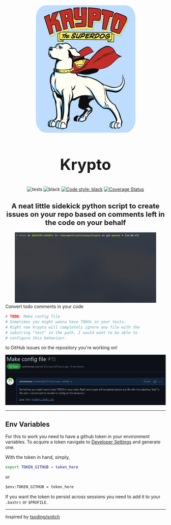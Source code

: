 <!-- ![Krypto the superdog!](./assets/krypto.jpg) -->
<!-- ![usage of krypto](./assets/sample-use.gif) -->

<div align="center">
    <img src="./assets/krypto.jpg"  style="border-radius: 10%;">
    <h2 style="font-size: 48px">Krypto</h2>

![tests](https://github.com/antoniouaa/krypto/actions/workflows/test.yml/badge.svg)
![black](https://github.com/antoniouaa/krypto/actions/workflows/black.yml/badge.svg)
[![Code style: black](https://img.shields.io/badge/code%20style-black-000000.svg)](https://github.com/psf/black)
[![Coverage Status](https://coveralls.io/repos/github/antoniouaa/krypto/badge.svg?branch=master)](https://coveralls.io/github/antoniouaa/krypto?branch=master)

<h2 style="font-size: 22px;">A neat little sidekick python script to create issues on your repo based on comments left in the code on your behalf</h2>

</div>

<div align="center">
    <img src="./assets/sample-use.gif"/>
</div>
Convert todo comments in your code

```py
# TODO: Make config file
# Sometimes you might wanna have TODOs in your tests.
# Right now krypto will completely ignore any file with the
# substring "test" in the path. I would want to be able to
# configure this behaviour.
```

to GitHub issues on the repository you're working on!

![Sample issue on Github](./assets/issue-on-github.png)

---

## Env Variables

For this to work you need to have a github token in your environment variables.
To acquire a token navigate to [Developer Settings](https://github.com/settings/tokens) and generate one.

With the token in hand, simply,

```sh
export TOKEN_GITHUB = token_here
```

or

```ps
$env:TOKEN_GITHUB = token_here
```

If you want the token to persist across sessions you need to add it to your `.bashrc` or `$PROFILE`.

---

Inspired by [tsoding/snitch](https://github.com/tsoding/snitch)
